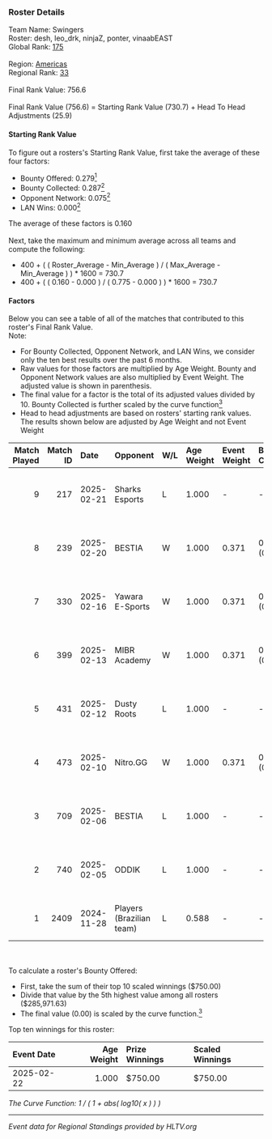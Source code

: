 ### Roster Details<br />
Team Name: Swingers<br />
Roster: desh, leo_drk, ninjaZ, ponter, vinaabEAST<br />
Global Rank: [175](../../standings_global_2025_02_28.md)<br />
<br />
Region: [Americas]( ../../standings_americas_2025_02_28.md)<br />
Regional Rank: [33]( ../../standings_americas_2025_02_28.md)<br />
<br />
Final Rank Value:  756.6<br />
<br />
Final Rank Value (756.6) = Starting Rank Value (730.7) + Head To Head Adjustments (25.9)<br />

#### Starting Rank Value<br />
To figure out a rosters's Starting Rank Value, first take the average of these four factors:<br />
- Bounty Offered: 0.279[<sup>1</sup>](#table2)
- Bounty Collected: 0.287[<sup>2</sup>](#table1)
- Opponent Network: 0.075[<sup>2</sup>](#table1)
- LAN Wins: 0.000[<sup>2</sup>](#table1)

The average of these factors is 0.160<br />
<br />
Next, take the maximum and minimum average across all teams and compute the following:<br />
- 400 + ( ( Roster_Average - Min_Average ) / ( Max_Average - Min_Average ) ) * 1600 = 730.7
- 400 + ( ( 0.160 - 0.000 ) / ( 0.775 - 0.000 ) ) * 1600 = 730.7


#### Factors<br />
Below you can see a table of all of the matches that contributed to this roster's Final Rank Value.<br />
Note:<br />

- For Bounty Collected, Opponent Network, and LAN Wins, we consider only the ten best results over the past 6 months.
- Raw values for those factors are multiplied by Age Weight. Bounty and Opponent Network values are also multiplied by Event Weight. The adjusted value is shown in parenthesis.
- The final value for a factor is the total of its adjusted values divided by 10. Bounty Collected is further scaled by the curve function[<sup>3</sup>](#curveFunction)
- Head to head adjustments are based on rosters' starting rank values. The results shown below are adjusted by Age Weight and not Event Weight
<span id="table1"></span><br />


| Match Played | Match ID | Date       | Opponent                 | W/L | Age Weight | Event Weight | Bounty Collected | Opponent Network | LAN Wins  | H2H Adj. | Roster                                     |
| -: | -: | :- | :- | :- | :- | :- | :- | :- | :- | -: | :- |
|            9 |      217 | 2025-02-21 | Sharks Esports           | L   | 1.000      | -            | -                | -                | -         |    -4.73 | desh, leo_drk, ninjaZ, ponter, vinaabEAST  |
|            8 |      239 | 2025-02-20 | BESTIA                   | W   | 1.000      | 0.371        | 0.083 (0.031)    | 0.462 (0.171)    | 0 (0.000) |    23.46 | desh, leo_drk, ninjaZ, ponter, vinaabEAST  |
|            7 |      330 | 2025-02-16 | Yawara E-Sports          | W   | 1.000      | 0.371        | 0.002 (0.001)    | 0.537 (0.199)    | 0 (0.000) |    11.99 | desh, leo_drk, ninjaZ, ponter, vinaabEAST  |
|            6 |      399 | 2025-02-13 | MIBR Academy             | W   | 1.000      | 0.371        | 0.001 (0.000)    | 0.506 (0.187)    | 0 (0.000) |    15.55 | desh, leo_drk, ninjaZ, ponter, vinaabEAST  |
|            5 |      431 | 2025-02-12 | Dusty Roots              | L   | 1.000      | -            | -                | -                | -         |   -12.57 | desh, leo_drk, ninjaZ, ponter, vinaabEAST  |
|            4 |      473 | 2025-02-10 | Nitro.GG                 | W   | 1.000      | 0.371        | 0.002 (0.001)    | 0.507 (0.188)    | 0 (0.000) |    14.61 | desh, leo_drk, ninjaZ, ponter, vinaabEAST  |
|            3 |      709 | 2025-02-06 | BESTIA                   | L   | 1.000      | -            | -                | -                | -         |    -7.18 | desh, leo_drk, ninjaZ, ponter, vinaabEAST  |
|            2 |      740 | 2025-02-05 | ODDIK                    | L   | 1.000      | -            | -                | -                | -         |    -7.55 | desh, leo_drk, ninjaZ, ponter, vinaabEAST  |
|            1 |     2409 | 2024-11-28 | Players (Brazilian team) | L   | 0.588      | -            | -                | -                | -         |    -7.67 | history, leo_drk, ninjaZ, redi, vinaabEAST |

<br />
<span id="table2"></span><br />
To calculate a roster's Bounty Offered:<br />

- First, take the sum of their top 10 scaled winnings ($750.00)
- Divide that value by the 5th highest value among all rosters ($285,971.63)
- The final value (0.00) is scaled by the curve function.[<sup>3</sup>](#curveFunction)

Top ten winnings for this roster:<br />

| Event Date | Age Weight | Prize Winnings | Scaled Winnings |
| :- | -: | :- | :- |
| 2025-02-22 |      1.000 | $750.00        | $750.00         |


<span id="curveFunction"></span>_The Curve Function: 1 / ( 1 + abs( log10( x ) ) )_<br />

---
_Event data for Regional Standings provided by HLTV.org_<br />
